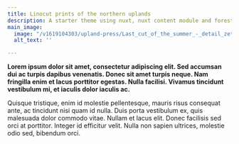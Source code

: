 ```yaml
---
title: Linocut prints of the northern uplands
description: A starter theme using nuxt, nuxt content module and forestry.io
main_image:
  image: "/v1619104303/upland-press/Last_cut_of_the_summer_-_detail_zet9bh.jpg"
  alt_text: ''

---
```

**Lorem ipsum dolor sit amet, consectetur adipiscing elit. Sed accumsan dui ac turpis dapibus venenatis. Donec sit amet turpis neque. Nam fringilla enim et lacus porttitor egestas. Nulla facilisi. Vivamus tincidunt vestibulum mi, et iaculis dolor iaculis ac.** 

Quisque tristique, enim id molestie pellentesque, mauris risus consequat ante, ac tincidunt nisi quam id nulla. Duis porta vestibulum ex, quis malesuada dolor commodo vitae. Nullam et lacus elit. Donec facilisis sed orci at porttitor. Integer id efficitur velit. Nulla non sapien ultrices, molestie odio sed, bibendum orci.